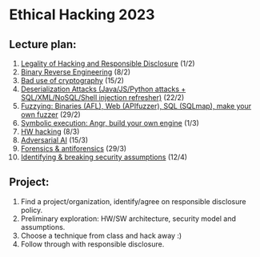 # Ethical Hacking 2023

## Lecture plan:
1. [Legality of Hacking and Responsible Disclosure](1-responsible-disclosure.ipynb) (1/2)
2. [Binary Reverse Engineering](2-reverse-engineering.ipynb) (8/2)
3. [Bad use of cryptography](8-bad-crypto.pptx) (15/2)
4. [Deserialization Attacks (Java/JS/Python attacks + SQL/XML/NoSQL/Shell injection refresher)](3-deserialization-attacks.ipynb) (22/2)
5. [Fuzzying: Binaries (AFL), Web (APIfuzzer), SQL (SQLmap), make your own fuzzer](4-fuzzying.ipynb) (29/2)
6. [Symbolic execution: Angr, build your own engine](5-symbolic-execution.ipynb) (1/3)
7. [HW hacking](7-hw-hacking.ipynb) (8/3)
8. [Adversarial AI](9-adversarial-ai.ipynb) (15/3)
9. [Forensics & antiforensics](7-computer-forensics.pdf) (29/3)
10. [Identifying & breaking security assumptions](10-birdeye.ipynb) (12/4)

## Project:
1. Find a project/organization, identify/agree on responsible disclosure policy.
2. Preliminary exploration: HW/SW architecture, security model and assumptions.
3. Choose a technique from class and hack away :)
4. Follow through with responsible disclosure.
